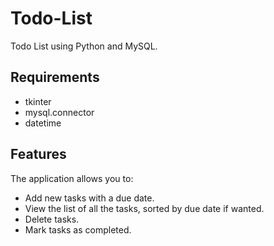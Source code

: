 # Todo-List
Todo List using Python and MySQL. 

## Requirements

- tkinter
- mysql.connector
- datetime

## Features

The application allows you to:

  - Add new tasks with a due date.
  - View the list of all the tasks, sorted by due date if wanted.
  - Delete tasks.
  - Mark tasks as completed.
  
  
